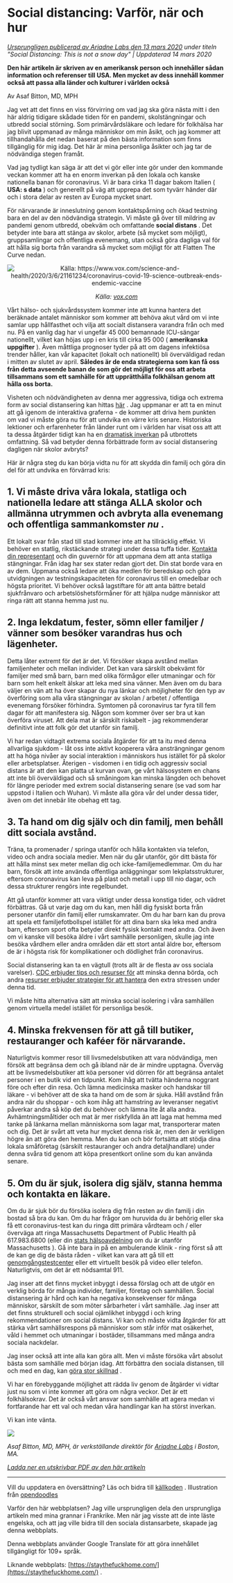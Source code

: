 # Social distancing: Varför, när och hur

_[Ursprungligen publicerad av Ariadne Labs den 13 mars 2020](https://www.ariadnelabs.org/resources/articles/news/social-distancing-this-is-not-a-snow-day) under titeln "Social Distancing: This is not a snow day" | Uppdaterad 14 mars 2020_

**Den här artikeln är skriven av en amerikansk person och innehåller sådan information och referenser till USA. Men mycket av dess innehåll kommer också att passa alla länder och kulturer i världen också**

Av Asaf Bitton, MD, MPH

Jag vet att det finns en viss förvirring om vad jag ska göra nästa mitt i den här aldrig tidigare skådade tiden för en pandemi, skolstängningar och utbredd social störning. Som primärvårdsläkare och ledare för folkhälsa har jag blivit uppmanad av många människor om min åsikt, och jag kommer att tillhandahålla det nedan baserat på den bästa information som finns tillgänglig för mig idag. Det här är mina personliga åsikter och jag tar de nödvändiga stegen framåt.

Vad jag tydligt kan säga är att det vi gör eller inte gör under den kommande veckan kommer att ha en enorm inverkan på den lokala och kanske nationella banan för coronavirus. Vi är bara cirka 11 dagar bakom Italien ( **USA: s data** ) och generellt på väg att upprepa det som tyvärr händer där och i stora delar av resten av Europa mycket snart.

För närvarande är inneslutning genom kontaktspårning och ökad testning bara en del av den nödvändiga strategin. Vi måste gå över till mildring av pandemi genom utbredd, obekväm och omfattande **social distans** . Det betyder inte bara att stänga av skolor, arbete (så mycket som möjligt), gruppsamlingar och offentliga evenemang, utan också göra dagliga val för att hålla sig borta från varandra så mycket som möjligt för att Flatten The Curve nedan.

<center><img src="/graph.jpeg" alt="Källa: https://www.vox.com/science-and-health/2020/3/6/21161234/coronavirus-covid-19-science-outbreak-ends-endemic-vaccine"><p><em>Källa: <a href="https://www.vox.com/science-and-health/2020/3/6/21161234/coronavirus-covid-19-science-outbreak-ends-endemic-vaccine">vox.com</a></em></p></center>

Vårt hälso- och sjukvårdssystem kommer inte att kunna hantera det beräknade antalet människor som kommer att behöva akut vård om vi inte samlar upp hållfasthet och vilja att socialt distansera varandra från och med nu. På en vanlig dag har vi ungefär 45 000 bemannade ICU-sängar nationellt, vilket kan höjas upp i en kris till cirka 95 000 ( **amerikanska uppgifter** ). Även måttliga prognoser tyder på att om dagens infektiösa trender håller, kan vår kapacitet (lokalt och nationellt) bli överväldigad redan i mitten av slutet av april. **Således är de enda strategierna som kan få oss från detta avseende banan de som gör det möjligt för oss att arbeta tillsammans som ett samhälle för att upprätthålla folkhälsan genom att hålla oss borta.**

Visheten och nödvändigheten av denna mer aggressiva, tidiga och extrema form av social distansering kan hittas [här](https://www.nytimes.com/interactive/2020/03/13/opinion/coronavirus-trump-response.html?action=click&module=Opinion&pgtype=Homepage--) . Jag uppmanar er att ta en minut att gå igenom de interaktiva graferna - de kommer att driva hem punkten om vad vi måste göra nu för att undvika en värre kris senare. Historiska lektioner och erfarenheter från länder runt om i världen har visat oss att att ta dessa åtgärder tidigt kan ha en [dramatisk inverkan](https://bmcpublichealth.biomedcentral.com/articles/10.1186/s12889-018-5446-1) på utbrottets omfattning. Så vad betyder denna förbättrade form av social distansering dagligen när skolor avbryts?

Här är några steg du kan börja vidta nu för att skydda din familj och göra din del för att undvika en förvärrad kris:

## 1\. Vi måste driva våra lokala, statliga och nationella ledare att stänga ALLA skolor och allmänna utrymmen och avbryta alla evenemang och offentliga sammankomster _nu_ .

Ett lokalt svar från stad till stad kommer inte att ha tillräcklig effekt. Vi behöver en statlig, rikstäckande strategi under dessa tuffa tider. [Kontakta din representant](https://www.house.gov/representatives/find-your-representative) och din guvernör för att uppmana dem att anta statliga stängningar. Från idag har sex stater redan gjort det. Din stat borde vara en av dem. Uppmana också ledare att öka medlen för beredskap och göra utvidgningen av testningskapaciteten för coronavirus till en omedelbar och högsta prioritet. Vi behöver också lagstiftare för att anta bättre betald sjukfrånvaro och arbetslöshetsförmåner för att hjälpa nudge människor att ringa rätt att stanna hemma just nu.

## 2\. Inga lekdatum, fester, sömn eller familjer / vänner som besöker varandras hus och lägenheter.

Detta låter extremt för det är det. Vi försöker skapa avstånd mellan familjenheter och mellan individer. Det kan vara särskilt obekvämt för familjer med små barn, barn med olika förmågor eller utmaningar och för barn som helt enkelt älskar att leka med sina vänner. Men även om du bara väljer en vän att ha över skapar du nya länkar och möjligheter för den typ av överföring som alla våra stängningar av skolan / arbetet / offentliga evenemang försöker förhindra. Symtomen på coronavirus tar fyra till fem dagar för att manifestera sig. Någon som kommer över ser bra ut kan överföra viruset. Att dela mat är särskilt riskabelt - jag rekommenderar definitivt inte att folk gör det utanför sin familj.

Vi har redan vidtagit extrema sociala åtgärder för att ta itu med denna allvarliga sjukdom - låt oss inte aktivt kooperera våra ansträngningar genom att ha höga nivåer av social interaktion i människors hus istället för på skolor eller arbetsplatser. Återigen - visdomen i en tidig och aggressiv social distans är att den kan platta ut kurvan ovan, ge vårt hälsosystem en chans att inte bli överväldigad och så småningom kan minska längden och behovet för längre perioder med extrem social distansering senare (se vad som har uppstod i Italien och Wuhan). Vi måste alla göra vår del under dessa tider, även om det innebär lite obehag ett tag.

## 3\. Ta hand om dig själv och din familj, men behåll ditt sociala avstånd.

Träna, ta promenader / springa utanför och hålla kontakten via telefon, video och andra sociala medier. Men när du går utanför, gör ditt bästa för att hålla minst sex meter mellan dig och icke-familjemedlemmar. Om du har barn, försök att inte använda offentliga anläggningar som lekplatsstrukturer, eftersom coronavirus kan leva på plast och metall i upp till nio dagar, och dessa strukturer rengörs inte regelbundet.

Att gå utanför kommer att vara viktigt under dessa konstiga tider, och vädret förbättras. Gå ut varje dag om du kan, men håll dig fysiskt borta från personer utanför din familj eller rumskamrater. Om du har barn kan du prova att spela ett familjefotbollspel istället för att dina barn ska leka med andra barn, eftersom sport ofta betyder direkt fysisk kontakt med andra. Och även om vi kanske vill besöka äldre i vårt samhälle personligen, skulle jag inte besöka vårdhem eller andra områden där ett stort antal äldre bor, eftersom de är i högsta risk för komplikationer och dödlighet från coronavirus.

Social distansering kan ta en vägtull (trots allt är de flesta av oss sociala varelser). [CDC erbjuder tips och resurser för](https://www.cdc.gov/coronavirus/2019-ncov/about/coping.html) att minska denna börda, och andra [resurser erbjuder strategier för att hantera](https://www.verywellmind.com/managing-coronavirus-anxiety-4798909) den extra stressen under denna tid.

Vi måste hitta alternativa sätt att minska social isolering i våra samhällen genom virtuella medel istället för personliga besök.

## 4\. Minska frekvensen för att gå till butiker, restauranger och kaféer för närvarande.

Naturligtvis kommer resor till livsmedelsbutiken att vara nödvändiga, men försök att begränsa dem och gå ibland när de är mindre upptagna. Överväg att be livsmedelsbutiker att köa personer vid dörren för att begränsa antalet personer i en butik vid en tidpunkt. Kom ihåg att tvätta händerna noggrant före och efter din resa. Och lämna medicinska masker och handskar till läkare - vi behöver att de ska ta hand om de som är sjuka. Håll avstånd från andra när du shoppar - och kom ihåg att hamstring av leveranser negativt påverkar andra så köp det du behöver och lämna lite åt alla andra. Avhämtningsmåltider och mat är mer riskfyllda än att laga mat hemma med tanke på länkarna mellan människorna som lagar mat, transporterar maten och dig. Det är svårt att veta hur mycket denna risk är, men den är verkligen högre än att göra den hemma. Men du kan och bör fortsätta att stödja dina lokala småföretag (särskilt restauranger och andra detaljhandlare) under denna svåra tid genom att köpa presentkort online som du kan använda senare.

## 5\. Om du är sjuk, isolera dig själv, stanna hemma och kontakta en läkare.

Om du är sjuk bör du försöka isolera dig från resten av din familj i din bostad så bra du kan. Om du har frågor om huruvida du är behörig eller ska få ett coronavirus-test kan du ringa ditt primära vårdteam och / eller överväga att ringa Massachusetts Department of Public Health på 617.983.6800 (eller din [stats hälsoavdelning](https://www.cdc.gov/coronavirus/2019-ncov/downloads/Phone-Numbers_State-and-Local-Health-Departments.pdf) om du är utanför Massachusetts ). Gå inte bara in på en ambulerande klinik - ring först så att de kan ge dig de bästa råden - vilket kan vara att gå till ett [genomgångstestcenter](https://www.theverge.com/2020/3/11/21174880/coronavirus-testing-drive-thru-colorado-connecticut-washington) eller ett virtuellt besök på video eller telefon. Naturligtvis, om det är ett nödsamtal 911.

Jag inser att det finns mycket inbyggt i dessa förslag och att de utgör en verklig börda för många individer, familjer, företag och samhällen. Social distansering är hård och kan ha negativa konsekvenser för många människor, särskilt de som möter sårbarheter i vårt samhälle. Jag inser att det finns strukturell och social ojämlikhet inbyggd i och kring rekommendationer om social distans. Vi kan och måste vidta åtgärder för att stärka vårt samhällsrespons på människor som står inför mat osäkerhet, våld i hemmet och utmaningar i bostäder, tillsammans med många andra sociala nackdelar.

Jag inser också att inte alla kan göra allt. Men vi måste försöka vårt absolut bästa som samhälle med början idag. Att förbättra den sociala distansen, till och med en dag, kan [göra stor skillnad](https://www.ncbi.nlm.nih.gov/pubmed/19400970/) .

Vi har en förebyggande möjlighet att rädda liv genom de åtgärder vi vidtar just nu som vi inte kommer att göra om några veckor. Det är ett folkhälsokrav. Det är också vårt ansvar som samhälle att agera medan vi fortfarande har ett val och medan våra handlingar kan ha störst inverkan.

Vi kan inte vänta.

![](/signature.png)

_Asaf Bitton, MD, MPH, är verkställande direktör för [Ariadne Labs](https://www.ariadnelabs.org) i Boston, MA._

_[Ladda ner en utskrivbar PDF av den här artikeln](https://www.ariadnelabs.org/wp-content/uploads/sites/2/2020/03/Social-Distancing-This-is-Not-a-Snow-Day-Bitton.pdf)_

---

Vill du uppdatera en översättning? Läs och bidra till [källkoden](https://github.com/vvo/istayhome.info) . Illustration från [opendoodles](https://generator.opendoodles.com/)

Varför den här webbplatsen? Jag ville ursprungligen dela den ursprungliga artikeln med mina grannar i Frankrike. Men när jag visste att de inte läste engelska, och att jag ville bidra till den sociala distansarbete, skapade jag denna webbplats.

Denna webbplats använder Google Translate för att göra innehållet tillgängligt för 109+ språk.

Liknande webbplats: [https://staythefuckhome.com/](https://staythefuckhome.com/) .
